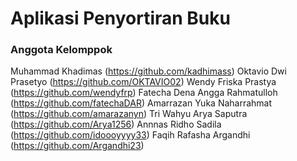 # Aplikasi Penyortiran Buku

### Anggota Kelomppok
Muhammad Khadimas (https://github.com/kadhimass)
Oktavio Dwi Prasetyo (https://github.com/OKTAVIO02)
Wendy Friska Prastya (https://github.com/wendyfrp)
Fatecha Dena Angga Rahmatulloh (https://github.com/fatechaDAR)
Amarrazan Yuka Naharrahmat (https://github.com/amarazanyn)
Tri Wahyu Arya Saputra (https://github.com/Arya1256)
Annnas Ridho Sadila (https://github.com/idoooyyyy33)
Faqih Rafasha Argandhi (https://github.com/Argandhi23)